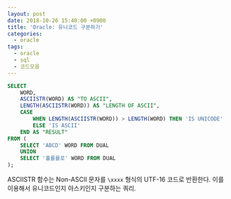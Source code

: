 ```yaml
---
layout: post
date: 2018-10-26 15:40:00 +0900
title: 'Oracle: 유니코드 구분하기'
categories:
  - oracle
tags:
  - oracle
  - sql
  - 코드모음
---
```


```sql
SELECT
    WORD,
    ASCIISTR(WORD) AS "TO ASCII",
    LENGTH(ASCIISTR(WORD)) AS "LENGTH OF ASCII",
    CASE
        WHEN LENGTH(ASCIISTR(WORD)) > LENGTH(WORD) THEN 'IS UNICODE'
        ELSE 'IS ASCII'
    END AS "RESULT"
FROM (
    SELECT 'ABCD' WORD FROM DUAL
    UNION
    SELECT '홀롤롤로' WORD FROM DUAL
);
```

ASCIISTR 함수는 Non-ASCII 문자를 `\xxxx` 형식의 UTF-16 코드로 반환한다. 이를 이용해서 유니코드인지 아스키인지 구분하는 쿼리.
